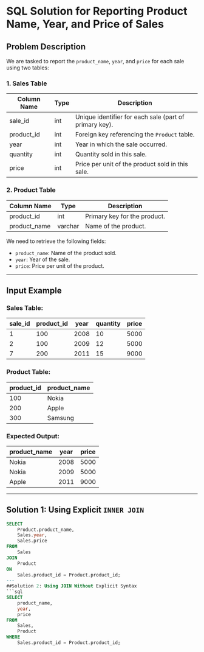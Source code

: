 # SQL Solution for Reporting Product Name, Year, and Price of Sales

## Problem Description
We are tasked to report the `product_name`, `year`, and `price` for each sale using two tables:

### 1. Sales Table
| Column Name | Type  | Description                                         |
|-------------|-------|-----------------------------------------------------|
| sale_id     | int   | Unique identifier for each sale (part of primary key). |
| product_id  | int   | Foreign key referencing the `Product` table.         |
| year        | int   | Year in which the sale occurred.                    |
| quantity    | int   | Quantity sold in this sale.                         |
| price       | int   | Price per unit of the product sold in this sale.    |

### 2. Product Table
| Column Name  | Type    | Description                           |
|--------------|---------|---------------------------------------|
| product_id   | int     | Primary key for the product.          |
| product_name | varchar | Name of the product.                 |

We need to retrieve the following fields:
- `product_name`: Name of the product sold.
- `year`: Year of the sale.
- `price`: Price per unit of the product.

---

## Input Example

### Sales Table:
| sale_id | product_id | year | quantity | price |
|---------|------------|------|----------|-------|
| 1       | 100        | 2008 | 10       | 5000  |
| 2       | 100        | 2009 | 12       | 5000  |
| 7       | 200        | 2011 | 15       | 9000  |

### Product Table:
| product_id | product_name |
|------------|--------------|
| 100        | Nokia        |
| 200        | Apple        |
| 300        | Samsung      |

### Expected Output:
| product_name | year  | price |
|--------------|-------|-------|
| Nokia        | 2008  | 5000  |
| Nokia        | 2009  | 5000  |
| Apple        | 2011  | 9000  |

---

## Solution 1: Using Explicit `INNER JOIN`

```sql
SELECT 
    Product.product_name, 
    Sales.year, 
    Sales.price 
FROM 
    Sales 
JOIN 
    Product 
ON 
    Sales.product_id = Product.product_id;
---
##Solution 2: Using JOIN Without Explicit Syntax
```sql
SELECT 
    product_name, 
    year, 
    price 
FROM 
    Sales, 
    Product 
WHERE 
    Sales.product_id = Product.product_id;

